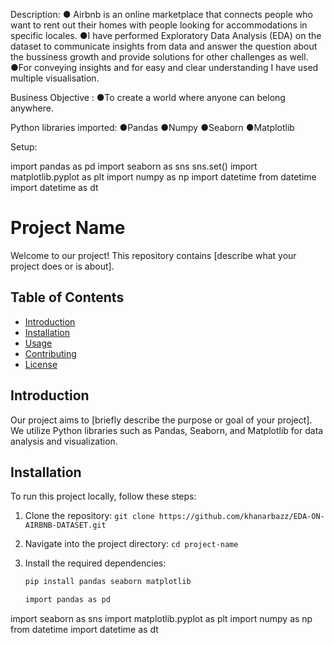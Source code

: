 Description:
● Airbnb is an online marketplace that connects people who want to rent out their homes with people looking for accommodations in specific locales.
●I have performed Exploratory Data Analysis (EDA) on the dataset to communicate insights from data and answer the question about the bussiness growth and provide solutions for other challenges as well.
●For conveying insights and for easy and clear understanding I have used multiple visualisation.

Business Objective :
●To create a world where anyone can belong anywhere.

Python libraries imported:
●Pandas
●Numpy
●Seaborn
●Matplotlib

Setup:

import pandas as pd
import seaborn as sns
sns.set()
import matplotlib.pyplot as plt
import numpy as np
import datetime
from datetime import datetime as dt

# Project Name

Welcome to our project! This repository contains [describe what your project does or is about].

## Table of Contents

- [Introduction](#introduction)
- [Installation](#installation)
- [Usage](#usage)
- [Contributing](#contributing)
- [License](#license)

## Introduction

Our project aims to [briefly describe the purpose or goal of your project]. We utilize Python libraries such as Pandas, Seaborn, and Matplotlib for data analysis and visualization.

## Installation

To run this project locally, follow these steps:

1. Clone the repository: `git clone https://github.com/khanarbazz/EDA-ON-AIRBNB-DATASET.git`
2. Navigate into the project directory: `cd project-name`
3. Install the required dependencies:

   ```bash
   pip install pandas seaborn matplotlib

   import pandas as pd
import seaborn as sns
import matplotlib.pyplot as plt
import numpy as np
from datetime import datetime as dt


